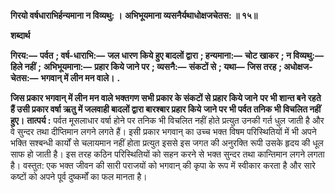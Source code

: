 **गिरयो वर्षधाराभिर्हन्यमाना न विव्यथु: ।** **अभिभूयमाना व्यसनैर्यथाधोक्षजचेतस: ॥ १५॥** 

**शब्दार्थ** 

**गिरय:—** **पर्वत** **; वर्ष-धाराभि:—** **जल धारण किये हुए बादलों द्वारा** **; हन्यमाना:—** **चोट खाकर** **; न विव्यथु:—** **हिले नहीं** **;** **अभिभूयमाना:—** **प्रहार किये जाने पर** **; व्यसनै:—** **संकटों से** **; यथा—** **जिस तरह** **; अधोक्षज-चेतस:—** **भगवान् में लीन मन वाले।** **.** 

**जिस प्रकार भगवान् में लीन मन वाले भक्तगण सभी प्रकार के संकटों से प्रहार किये जाने** **पर भी शान्त बने रहते हैं उसी प्रकार वर्षा ऋतु में जलवाही बादलों द्वारा बारश्बार प्रहार किये** **जाने पर भी पर्वत तनिक भी विचलित नहीं हुए।** **तात्पर्य :** पर्वत मूसलाधार वर्षा होने पर तनिक भी विचलित नहीं होते प्रत्युत उनकी गर्त धुल जाती है और वे सुन्दर तथा दीप्तिमान लगने लगते हैं। इसी प्रकार भगवान् का उच्च भक्त विषम परिस्थितियों में भी अपने भक्ति सश्बन्धी कार्यों से चलायमान नहीं होता प्रत्युत इससे इस जगत की अनुरक्ति रूपी उसके हृदय की धूल साफ हो जाती है। इस तरह कठिन परिस्थितियों को सहन करने से भक्त सुन्दर तथा कान्तिमान लगने लगता है। वस्तुत: एक भक्त जीवन की सारी पराजयों को भगवान् की कृपा के रूप में स्वीकार करता है और सारे कष्टों को अपने पूर्व दुष्कर्मों का फल मानता है।  